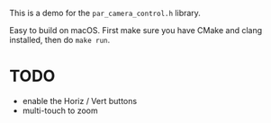 This is a demo for the `par_camera_control.h` library.

Easy to build on macOS. First make sure you have CMake and clang installed, then do `make run`.

# TODO

- enable the Horiz / Vert buttons
- multi-touch to zoom
